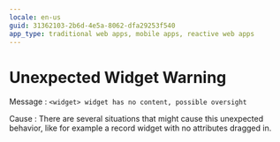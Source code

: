 ```yaml
---
locale: en-us
guid: 31362103-2b6d-4e5a-8062-dfa29253f540
app_type: traditional web apps, mobile apps, reactive web apps
---
```


# Unexpected Widget Warning

Message
:   `<widget> widget has no content, possible oversight`

Cause
:   There are several situations that might cause this unexpected behavior, like for example a record widget with no attributes dragged in.
